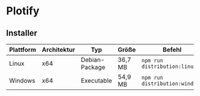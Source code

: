 # Plotify

## Installer

| Plattform | Architektur | Typ            | Größe   | Befehl                         |
|-----------|-------------|----------------|---------|--------------------------------|
| Linux     | x64         | Debian-Package | 36,7 MB | `npm run distribution:linux`   |
| Windows   | x64         | Executable     | 54,9 MB | `npm run distribution:windows` |
